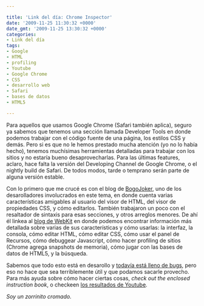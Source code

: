 ```yaml
---

title: 'Link del día: Chrome Inspector'
date: '2009-11-25 11:30:32 +0000'
date_gmt: '2009-11-25 13:30:32 +0000'
categories:
- Link del día
tags:
- Google
- HTML
- profiling
- Youtube
- Google Chrome
- CSS
- desarrollo web
- Safari
- bases de datos
- HTML5

---
```


Para aquellos que usamos Google Chrome (Safari también aplica), seguro ya sabemos que tenemos una sección llamada Developer Tools en donde podemos trabajar con el código fuente de una página, los estilos CSS y demás. Pero si es que no le hemos prestado mucha atención (yo no lo había hecho), tenemos muchísimas herramientas detalladas para trabajar con los sitios y no estaría bueno desaprovecharlas. Para las últimas features, aclaro, hace falta la versión del Developing Channel de Google Chrome, o el nightly build de Safari. De todos modos, tarde o temprano serán parte de alguna versión estable.

Con lo primero que me crucé es con el blog de [BogoJoker](http://blog.bogojoker.com/2009/10/improving-the-web-inspector/), uno de los desarolladores involucrados en este tema, en donde cuenta varias características amigables al usuario del visor de HTML, del visor de propiedades CSS, y cómo editarlos. También trabajaron un poco con el resaltador de sintaxis para esas secciones, y otros arreglos menores. De ahí él linkea al [blog de WebKit](http://webkit.org/blog/197/web-inspector-redesign/) en donde podemos encontrar información más detallada sobre varias de sus características y cómo usarlas: la interfaz, la consola, cómo editar HTML, cómo editar CSS, cómo usar el panel de Recursos, cómo debuggear Javascript, cómo hacer profiling de sitios (Chrome agrega snapshots de memoria), cómo jugar con las bases de datos de HTML5, y la búsqueda.

Sabemos que todo esto está en desarollo y [todavía está lleno de bugs](http://code.google.com/p/chromium/issues/list?q=area%3DDevTools), pero eso no hace que sea terriblemente útil y que podamos sacarle provecho. Para más ayuda sobre cómo hacer ciertas cosas, _check out the enclosed instruction book_, o checkeen [los resultados de Youtube](http://www.youtube.com/results?search_query=chrome+developer+tools).

_Soy un zorrinito cromado._
